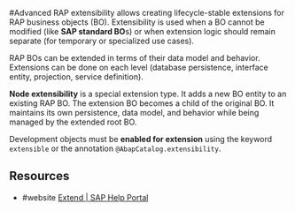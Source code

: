 #Advanced 
RAP extensibility allows creating lifecycle-stable extensions for RAP business objects (BO). Extensibility is used when a BO cannot be modified (like **SAP standard BO**s) or when extension logic should remain separate (for temporary or specialized use cases).

RAP BOs can be extended in terms of their data model and behavior. Extensions can be done on each level (database persistence, interface entity, projection, service definition).

**Node extensibility** is a special extension type. It adds a new BO entity to an existing RAP BO. The extension BO becomes a child of the original BO. It maintains its own persistence, data model, and behavior while being managed by the extended root BO.

Development objects must be **enabled for extension** using the keyword `extensible` or the annotation `@AbapCatalog.extensibility`.
## Resources
- #website [Extend | SAP Help Portal](https://help.sap.com/docs/abap-cloud/abap-rap/extend?locale=en-US)
